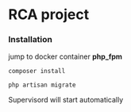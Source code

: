 # RCA project

### Installation

jump to docker container **php_fpm**

```shell script
composer install

php artisan migrate
```

Supervisord will start automatically